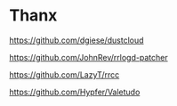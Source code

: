 # Thanx
https://github.com/dgiese/dustcloud

https://github.com/JohnRev/rrlogd-patcher

https://github.com/LazyT/rrcc

https://github.com/Hypfer/Valetudo
